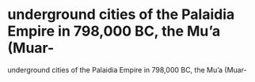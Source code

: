 # underground cities of  the Palaidia Empire in  798,000 BC, the Mu’a (Muar-

underground cities of  the Palaidia Empire in  798,000 BC, the Mu’a (Muar-